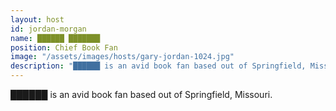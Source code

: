 ```yaml
---
layout: host
id: jordan-morgan
name: ██████ ███████
position: Chief Book Fan
image: "/assets/images/hosts/gary-jordan-1024.jpg"
description: "██████ is an avid book fan based out of Springfield, Missouri."
---
```

██████ is an avid book fan based out of Springfield, Missouri.